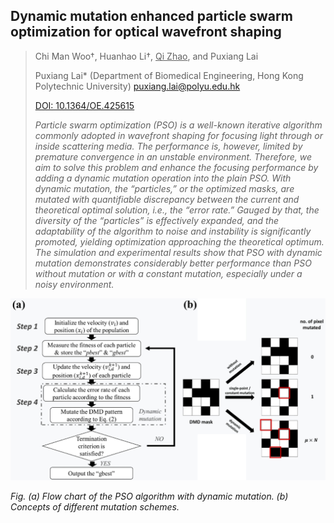 ## Dynamic mutation enhanced particle swarm optimization for optical wavefront shaping

> Chi Man Woo†, Huanhao Li†, <u>Qi Zhao</u>, and Puxiang Lai 
> 
> Puxiang Lai* (Department of Biomedical Engineering, Hong Kong Polytechnic University) puxiang.lai@polyu.edu.hk
> 
> [DOI: 10.1364/OE.425615](https://doi.org/10.1364/OE.425615)
> 
> _Particle swarm optimization (PSO) is a well-known iterative algorithm commonly adopted in wavefront shaping 
> for focusing light through or inside scattering media. The performance is, however, limited by premature convergence 
> in an unstable environment. Therefore, we aim to solve this problem and enhance the focusing performance by adding a 
> dynamic mutation operation into the plain PSO. With dynamic mutation, the “particles,” or the optimized masks, are 
> mutated with quantifiable discrepancy between the current and theoretical optimal solution, i.e., the “error rate.” 
> Gauged by that, the diversity of the “particles” is effectively expanded, and the adaptability of the algorithm to 
> noise and instability is significantly promoted, yielding optimization approaching the theoretical optimum. The 
> simulation and experimental results show that PSO with dynamic mutation demonstrates considerably better performance 
> than PSO without mutation or with a constant mutation, especially under a noisy environment._

![Algorithm](/Publication/dma_pso.jpg)

_Fig. (a) Flow chart of the PSO algorithm with dynamic mutation. (b) Concepts of different mutation schemes._
